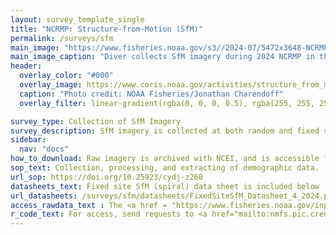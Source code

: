 ```yaml
---
layout: survey_template_single
title: "NCRMP: Structure-from-Motion (SfM)"
permalink: /surveys/sfm
main_image: "https://www.fisheries.noaa.gov/s3//2024-07/5472x3648-NCRMP-diver-Maui-Fisheries-PIFSC.JPG" # default image
main_image_caption: "Diver collects SfM imagery during 2024 NCRMP in the Main Hawaiian Islands. Credit: NOAA NMFS/Lori Luers."
header:
  overlay_color: "#000"
  overlay_image: https://www.coris.noaa.gov/activities/structure_from_motion/coral_model.jpg
  caption: "Photo credit: NOAA Fisheries/Jonathan Charendoff"
  overlay_filter: linear-gradient(rgba(0, 0, 0, 0.5), rgba(255, 255, 255, 0.5))

survey_type: Collection of SfM Imagery
survey_description: SfM imagery is collected at both random and fixed sites. The images can then be processed into 3D coral models, from which various data can be extracted. Starting in 2024, coral demographic data was exclusively collected in this manner. Structural complexity, bleaching, urchin, and corallivory estimates have also been extracted from SfM models with funding from other CRCP projects. More SfM community resources are available on <a href ="https://www.lai-network.org/" target = "_blank">LAI-NETWORK</a> (How-to documents, Training, and more).
sidebar:
  nav: "docs"
how_to_download: Raw imagery is archived with NCEI, and is accessible for download by request via OER portal. Both imagery and products are also accessible via NODD Google Cloud Bucket (send requests to <a href = "mailto:nmfs.pic.credinfo@noaa.gov">nmfs.pic.credinfo@noaa.gov</a>).  For non-NCRMP data extracted from imagery, see the NCEI collection for <a href ="https://www.ncei.noaa.gov/access/metadata/landing-page/bin/iso?id=gov.noaa.nodc:PIFSC-SfM-DerivedData" target ="_blank">SfM-derived data</a>.
sop_text: Collection, processing, and extracting of demographic data.
url_sop: https://doi.org/10.25923/cydj-z260
datasheets_text: Fixed site SfM (spiral) data sheet is included below (random sites are recorded on fish data sheets). <br><i>3D print <a href = "https://www.ncei.noaa.gov/data/oceans/coris/data/NOAA/ncrmp/Sfm_spiral_survey_drum_6in.stl" target ="_blank">6in</a>  and <a href = "https://www.ncei.noaa.gov/data/oceans/coris/data/NOAA/ncrmp/Sfm_spiral_survey_drum_8in.stl" target = "_blank">8in</a> drums to collect SfM spiral imagery.</i>
url_datasheets: /surveys/sfm/datasheets/FixedSiteSfM_Datasheet_4_2024.pdf
access_rawdata_text : The <a href = "https://www.fisheries.noaa.gov/inport/item/63090" target = "_blank">InPort metadata catalog</a> describes the imagery and extracted data (note - records are unvailable when being updated).  Raw imagery is acccessible on our <a href= "https://console.cloud.google.com/storage/browser/nmfs_odp_pifsc/PIFSC/ESD/ARP/Photogrammetric%20Imagery" target ="_blank">Google Cloud Bucket</a>, and is archived with NCEI and available on the <a href ="https://www.ncei.noaa.gov/access/ocean-exploration/video/" target = "_blank"> OER Portal</a>.
r_code_text: For access, send requests to <a href="mailto:nmfs.pic.credinfo@noaa.gov">nmfs.pic.credinfo@noaa.gov</a>.
---
```

